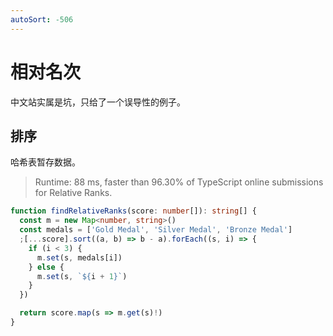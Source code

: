 ```yaml
---
autoSort: -506
---
```


# 相对名次

中文站实属是坑，只给了一个误导性的例子。

## 排序

哈希表暂存数据。

> Runtime: 88 ms, faster than 96.30% of TypeScript online submissions for Relative Ranks.

``` ts
function findRelativeRanks(score: number[]): string[] {
  const m = new Map<number, string>()
  const medals = ['Gold Medal', 'Silver Medal', 'Bronze Medal']
  ;[...score].sort((a, b) => b - a).forEach((s, i) => {
    if (i < 3) {
      m.set(s, medals[i])
    } else {
      m.set(s, `${i + 1}`)
    }
  })

  return score.map(s => m.get(s)!)
}
```
